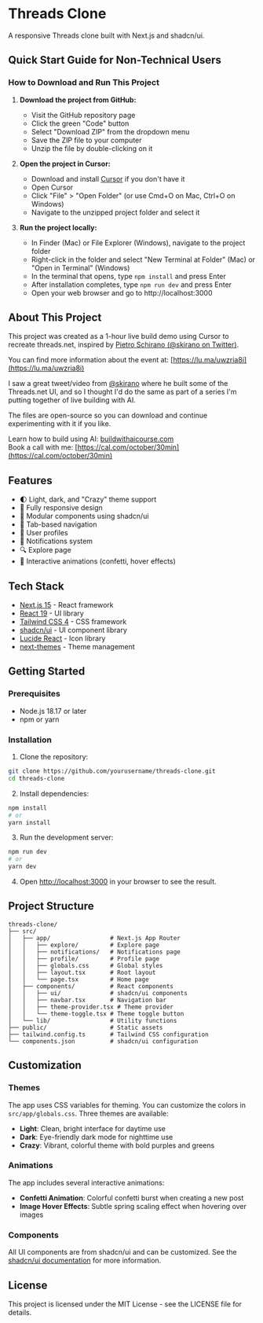 # Threads Clone

A responsive Threads clone built with Next.js and shadcn/ui.

## Quick Start Guide for Non-Technical Users

### How to Download and Run This Project

1. **Download the project from GitHub:**
   - Visit the GitHub repository page
   - Click the green "Code" button
   - Select "Download ZIP" from the dropdown menu
   - Save the ZIP file to your computer
   - Unzip the file by double-clicking on it

2. **Open the project in Cursor:**
   - Download and install [Cursor](https://cursor.sh/) if you don't have it
   - Open Cursor
   - Click "File" > "Open Folder" (or use Cmd+O on Mac, Ctrl+O on Windows)
   - Navigate to the unzipped project folder and select it

3. **Run the project locally:**
   - In Finder (Mac) or File Explorer (Windows), navigate to the project folder
   - Right-click in the folder and select "New Terminal at Folder" (Mac) or "Open in Terminal" (Windows)
   - In the terminal that opens, type `npm install` and press Enter
   - After installation completes, type `npm run dev` and press Enter
   - Open your web browser and go to http://localhost:3000

## About This Project

This project was created as a 1-hour live build demo using Cursor to recreate threads.net, inspired by [Pietro Schirano (@skirano on Twitter)](https://twitter.com/skirano).

You can find more information about the event at: [https://lu.ma/uwzria8i](https://lu.ma/uwzria8i)

I saw a great tweet/video from [@skirano](https://twitter.com/skirano) where he built some of the Threads.net UI, and so I thought I'd do the same as part of a series I'm putting together of live building with AI.

The files are open-source so you can download and continue experimenting with it if you like.

Learn how to build using AI: [buildwithaicourse.com](https://buildwithaicourse.com)  
Book a call with me: [https://cal.com/october/30min](https://cal.com/october/30min)

## Features

- 🌓 Light, dark, and "Crazy" theme support
- 📱 Fully responsive design
- 🧩 Modular components using shadcn/ui
- 🔄 Tab-based navigation
- 👤 User profiles
- 🔔 Notifications system
- 🔍 Explore page
- 🎉 Interactive animations (confetti, hover effects)

## Tech Stack

- [Next.js 15](https://nextjs.org/) - React framework
- [React 19](https://react.dev/) - UI library
- [Tailwind CSS 4](https://tailwindcss.com/) - CSS framework
- [shadcn/ui](https://ui.shadcn.com/) - UI component library
- [Lucide React](https://lucide.dev/) - Icon library
- [next-themes](https://github.com/pacocoursey/next-themes) - Theme management

## Getting Started

### Prerequisites

- Node.js 18.17 or later
- npm or yarn

### Installation

1. Clone the repository:

```bash
git clone https://github.com/yourusername/threads-clone.git
cd threads-clone
```

2. Install dependencies:

```bash
npm install
# or
yarn install
```

3. Run the development server:

```bash
npm run dev
# or
yarn dev
```

4. Open [http://localhost:3000](http://localhost:3000) in your browser to see the result.

## Project Structure

```
threads-clone/
├── src/
│   ├── app/                 # Next.js App Router
│   │   ├── explore/         # Explore page
│   │   ├── notifications/   # Notifications page
│   │   ├── profile/         # Profile page
│   │   ├── globals.css      # Global styles
│   │   ├── layout.tsx       # Root layout
│   │   └── page.tsx         # Home page
│   ├── components/          # React components
│   │   ├── ui/              # shadcn/ui components
│   │   ├── navbar.tsx       # Navigation bar
│   │   ├── theme-provider.tsx # Theme provider
│   │   └── theme-toggle.tsx # Theme toggle button
│   └── lib/                 # Utility functions
├── public/                  # Static assets
├── tailwind.config.ts       # Tailwind CSS configuration
└── components.json          # shadcn/ui configuration
```

## Customization

### Themes

The app uses CSS variables for theming. You can customize the colors in `src/app/globals.css`. Three themes are available:

- **Light**: Clean, bright interface for daytime use
- **Dark**: Eye-friendly dark mode for nighttime use
- **Crazy**: Vibrant, colorful theme with bold purples and greens

### Animations

The app includes several interactive animations:

- **Confetti Animation**: Colorful confetti burst when creating a new post
- **Image Hover Effects**: Subtle spring scaling effect when hovering over images

### Components

All UI components are from shadcn/ui and can be customized. See the [shadcn/ui documentation](https://ui.shadcn.com/docs) for more information.

## License

This project is licensed under the MIT License - see the LICENSE file for details.
